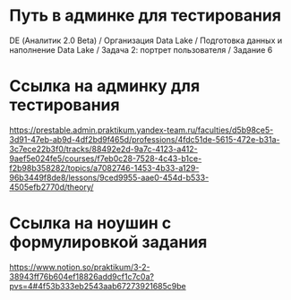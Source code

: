 # Путь в админке для тестирования
DE (Аналитик 2.0 Beta) / Организация Data Lake / Подготовка данных и наполнение Data Lake / Задача 2: портрет пользователя / Задание 6

# Ссылка на админку для тестирования
https://prestable.admin.praktikum.yandex-team.ru/faculties/d5b98ce5-3d91-47eb-ab9d-4df2bd9f465d/professions/4fdc51de-5615-472e-b31a-3c7ece22b3f0/tracks/88492e2d-9a7c-4123-a412-9aef5e024fe5/courses/f7eb0c28-7528-4c43-b1ce-f2b98b358282/topics/a7082746-1453-4b33-a129-96b3449f8de8/lessons/9ced9955-aae0-454d-b533-4505efb2770d/theory/

# Ссылка на ноушин с формулировкой задания
https://www.notion.so/praktikum/3-2-38943ff76b604ef18826add9cf1c7c0a?pvs=4#4f53b333eb2543aab67273921685c9be

